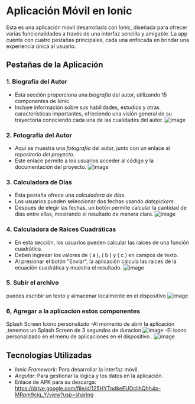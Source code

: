 # Aplicación Móvil en Ionic

Esta es una aplicación móvil desarrollada con *Ionic*, diseñada para ofrecer varias funcionalidades a través de una interfaz sencilla y amigable. La app cuenta con cuatro pestañas principales, cada una enfocada en brindar una experiencia única al usuario.

## Pestañas de la Aplicación

### 1. Biografía del Autor
- Esta sección proporciona una *biografía* del autor, utilizando 15 componentes de Ionic.
- Incluye información sobre sus habilidades, estudios y otras características importantes, ofreciendo una visión general de su trayectoria conociendo cada  una de las cualidades del autor.
![image](https://github.com/user-attachments/assets/b160c346-a33b-4f56-8af2-5edc51e97a0a)

### 2. Fotografía del Autor
- Aquí se muestra una *fotografía* del autor, junto con un enlace al *repositorio del proyecto*.
- Este enlace permite a los usuarios acceder al código y la documentación del proyecto.
![image](https://github.com/user-attachments/assets/91f01e32-3fd6-422d-b7ce-8c729a3672dc)

### 3. Calculadora de Días
- Esta pestaña ofrece una *calculadora de días*.
- Los usuarios pueden seleccionar dos fechas usando *datepickers*.
- Después de elegir las fechas, un botón permite calcular la cantidad de días entre ellas, mostrando el resultado de manera clara.
![image](https://github.com/user-attachments/assets/c14724d1-ed08-456b-933e-68ffcd56f8a0)

### 4. Calculadora de Raíces Cuadráticas
- En esta sección, los usuarios pueden calcular las raíces de una función cuadrática.
- Deben ingresar los valores de \( a \), \( b \) y \( c \) en campos de texto.
- Al presionar el botón "Enviar", la aplicación calcula las raíces de la ecuación cuadrática y muestra el resultado.
![image](https://github.com/user-attachments/assets/fffb33c3-8dfc-4fac-b4e6-4277bac2577d)

### 5. Subir el archivo 
puedes escribir un texto y almacenar localmente en el dispositivo 
![image](https://github.com/user-attachments/assets/559b26a7-9b79-4326-8b21-00ceb2c97c5d)


### 6, Agregar a la aplicacion estos componentes
Splash Screen 
Icono personalizdo
-Al momento de abrir la aplicacion ,tenemos un Splash Screen de 3 segundos de duracion 
![image](https://github.com/user-attachments/assets/1dee712a-ebe6-4a7e-bd92-323a37f1773f)
-El icono personalizado en el menu de aplicaciones en el dispositivo .
![image](https://github.com/user-attachments/assets/550c11cb-79b1-43c4-94c9-11b9280b0acb)


## Tecnologías Utilizadas
- *Ionic Framework*: Para desarrollar la interfaz móvil.
- *Angular*: Para gestionar la lógica y los datos en la aplicación.
- Enlace de APK para su descarga: https://drive.google.com/file/d/125HYTpdkeEUOcIihQhh4p-MRpm9ciq_Y/view?usp=sharing

